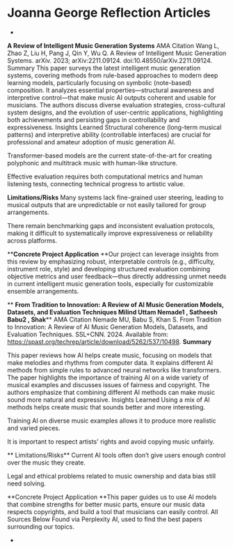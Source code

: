 
# Joanna George Reflection Articles

*
**A Review of Intelligent Music Generation Systems**
AMA Citation
Wang L, Zhao Z, Liu H, Pang J, Qin Y, Wu Q. A Review of Intelligent Music Generation Systems. arXiv. 2023; arXiv:2211.09124. doi:10.48550/arXiv.2211.09124.
Summary
This paper surveys the latest intelligent music generation systems, covering methods from rule-based approaches to modern deep learning models, particularly focusing on symbolic (note-based) composition. It analyzes essential properties—structural awareness and interpretive control—that make music AI outputs coherent and usable for musicians. The authors discuss diverse evaluation strategies, cross-cultural system designs, and the evolution of user-centric applications, highlighting both achievements and persisting gaps in controllability and expressiveness.
Insights Learned
Structural coherence (long-term musical patterns) and interpretive ability (controllable interfaces) are crucial for professional and amateur adoption of music generation AI.


Transformer-based models are the current state-of-the-art for creating polyphonic and multitrack music with human-like structure.


Effective evaluation requires both computational metrics and human listening tests, connecting technical progress to artistic value.


**Limitations/Risks**
Many systems lack fine-grained user steering, leading to musical outputs that are unpredictable or not easily tailored for group arrangements.


There remain benchmarking gaps and inconsistent evaluation protocols, making it difficult to systematically improve expressiveness or reliability across platforms.


****Concrete Project Application**
**Our project can leverage insights from this review by emphasizing robust, interpretable controls (e.g., difficulty, instrument role, style) and developing structured evaluation combining objective metrics and user feedback—thus directly addressing unmet needs in current intelligent music generation tools, especially for customizable ensemble arrangements.

**
**From Tradition to Innovation: A Review of AI Music Generation Models, Datasets, and Evaluation Techniques Milind Uttam Nemade1 , Satheesh Babu2 , Shak****
AMA Citation
Nemade MU, Babu S, Khan S. From Tradition to Innovation: A Review of AI Music Generation Models, Datasets, and Evaluation Techniques. SSL+CNN. 2024. Available from: https://spast.org/techrep/article/download/5262/537/10498.
**Summary**

This paper reviews how AI helps create music, focusing on models that make melodies and rhythms from computer data. It explains different AI methods from simple rules to advanced neural networks like transformers. The paper highlights the importance of training AI on a wide variety of musical examples and discusses issues of fairness and copyright. The authors emphasize that combining different AI methods can make music sound more natural and expressive.
Insights Learned
Using a mix of AI methods helps create music that sounds better and more interesting.


Training AI on diverse music examples allows it to produce more realistic and varied pieces.


It is important to respect artists' rights and avoid copying music unfairly.


** Limitations/Risks**
Current AI tools often don’t give users enough control over the music they create.


Legal and ethical problems related to music ownership and data bias still need solving.


**Concrete Project Application
**This paper guides us to use AI models that combine strengths for better music parts, ensure our music data respects copyrights, and build a tool that musicians can easily control.
All Sources Below Found via Perplexity AI, used to find the best papers surrounding our topics.

*

